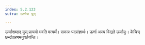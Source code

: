 ```yaml
---
index: 5.2.123
sutra: ऊर्णाया युस्

---
```

ऊर्णाशब्दाद् युस् प्रत्ययो भवति मत्यर्थे। सकारः पदसंज्ञार्थः। ऊर्णा अस्य विद्यते ऊर्णायुः। केचिच् छन्दोग्रहणमनुवर्तयन्ति।